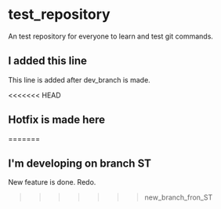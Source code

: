 # test_repository
An test repository for everyone to learn and test git commands.

## I added this line
This line is added after dev_branch is made.

<<<<<<< HEAD
## Hotfix is made here
=======
## I'm developing on branch ST
New feature is done.
Redo.
>>>>>>> new_branch_fron_ST
